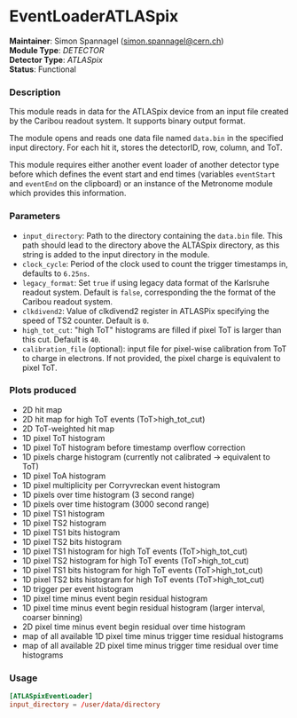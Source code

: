 # EventLoaderATLASpix
**Maintainer**: Simon Spannagel (<simon.spannagel@cern.ch>)  
**Module Type**: *DETECTOR*  
**Detector Type**: *ATLASpix*  
**Status**: Functional

### Description
This module reads in data for the ATLASpix device from an input file created by the Caribou readout system. It supports binary output format.

The module opens and reads one data file named `data.bin` in the specified input directory. For each hit it, stores the detectorID, row, column, and ToT.

This module requires either another event loader of another detector type before which defines the event start and end times (variables `eventStart` and `eventEnd` on the clipboard) or an instance of the Metronome module which provides this information.

### Parameters
* `input_directory`: Path to the directory containing the `data.bin` file. This path should lead to the directory above the ALTASpix directory, as this string is added to the input directory in the module.
* `clock_cycle`: Period of the clock used to count the trigger timestamps in, defaults to `6.25ns`.
* `legacy_format`: Set `true` if using legacy data format of the Karlsruhe readout system. Default is `false`, corresponding the the format of the Caribou readout system.
* `clkdivend2`: Value of clkdivend2 register in ATLASPix specifying the speed of TS2 counter. Default is `0`.
* `high_tot_cut`: "high ToT" histograms are filled if pixel ToT is larger than this cut. Default is `40`.
* `calibration_file` (optional): input file for pixel-wise calibration from ToT to charge in electrons. If not provided, the pixel charge is equivalent to pixel ToT.

### Plots produced
* 2D hit map
* 2D hit map for high ToT events (ToT>high_tot_cut)
* 2D ToT-weighted hit map
* 1D pixel ToT histogram
* 1D pixel ToT histogram before timestamp overflow correction
* 1D pixels charge histogram (currently not calibrated -> equivalent to ToT)
* 1D pixel ToA histogram
* 1D pixel multiplicity per Corryvreckan event histogram
* 1D pixels over time histogram (3 second range)
* 1D pixels over time histogram (3000 second range)
* 1D pixel TS1 histogram
* 1D pixel TS2 histogram
* 1D pixel TS1 bits histogram
* 1D pixel TS2 bits histogram
* 1D pixel TS1 histogram for high ToT events (ToT>high_tot_cut)
* 1D pixel TS2 histogram for high ToT events (ToT>high_tot_cut)
* 1D pixel TS1 bits histogram for high ToT events (ToT>high_tot_cut)
* 1D pixel TS2 bits histogram for high ToT events (ToT>high_tot_cut)
* 1D trigger per event histogram
* 1D pixel time minus event begin residual histogram
* 1D pixel time minus event begin residual histogram (larger interval, coarser binning)
* 2D pixel time minus event begin residual over time histogram
* map of all available 1D pixel time minus trigger time residual histograms
* map of all available 2D pixel time minus trigger time residual over time histograms

### Usage
```toml
[ATLASpixEventLoader]
input_directory = /user/data/directory
```
